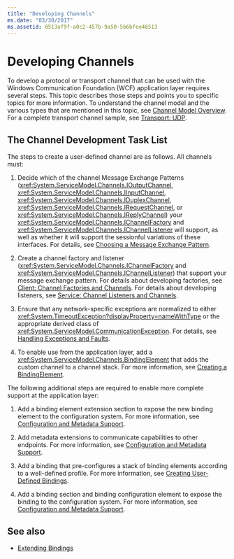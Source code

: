 ```yaml
---
title: "Developing Channels"
ms.date: "03/30/2017"
ms.assetid: 0513af9f-a0c2-457b-9a50-5b6bfee48513
---
```

# Developing Channels
To develop a protocol or transport channel that can be used with the Windows Communication Foundation (WCF) application layer requires several steps. This topic describes those steps and points you to specific topics for more information. To understand the channel model and the various types that are mentioned in this topic, see [Channel Model Overview](channel-model-overview.md). For a complete transport channel sample, see [Transport: UDP](../samples/transport-udp.md).  
  
## The Channel Development Task List  
 The steps to create a user-defined channel are as follows. All channels must:  
  
1. Decide which of the channel Message Exchange Patterns (<xref:System.ServiceModel.Channels.IOutputChannel>, <xref:System.ServiceModel.Channels.IInputChannel>, <xref:System.ServiceModel.Channels.IDuplexChannel>, <xref:System.ServiceModel.Channels.IRequestChannel>, or <xref:System.ServiceModel.Channels.IReplyChannel>) your <xref:System.ServiceModel.Channels.IChannelFactory> and <xref:System.ServiceModel.Channels.IChannelListener> will support, as well as whether it will support the sessionful variations of these interfaces. For details, see [Choosing a Message Exchange Pattern](choosing-a-message-exchange-pattern.md).  
  
2. Create a channel factory and listener (<xref:System.ServiceModel.Channels.IChannelFactory> and <xref:System.ServiceModel.Channels.IChannelListener>) that support your message exchange pattern. For details about developing factories, see [Client: Channel Factories and Channels](client-channel-factories-and-channels.md). For details about developing listeners, see [Service: Channel Listeners and Channels](service-channel-listeners-and-channels.md).  
  
3. Ensure that any network-specific exceptions are normalized to either <xref:System.TimeoutException?displayProperty=nameWithType> or the appropriate derived class of <xref:System.ServiceModel.CommunicationException>. For details, see [Handling Exceptions and Faults](handling-exceptions-and-faults.md).  
  
4. To enable use from the application layer, add a <xref:System.ServiceModel.Channels.BindingElement> that adds the custom channel to a channel stack. For more information, see [Creating a BindingElement](creating-a-bindingelement.md).  
  
 The following additional steps are required to enable more complete support at the application layer:  
  
1. Add a binding element extension section to expose the new binding element to the configuration system. For more information, see [Configuration and Metadata Support](configuration-and-metadata-support.md).  
  
2. Add metadata extensions to communicate capabilities to other endpoints. For more information, see [Configuration and Metadata Support](configuration-and-metadata-support.md).  
  
3. Add a binding that pre-configures a stack of binding elements according to a well-defined profile. For more information, see [Creating User-Defined Bindings](creating-user-defined-bindings.md).  
  
4. Add a binding section and binding configuration element to expose the binding to the configuration system. For more information, see [Configuration and Metadata Support](configuration-and-metadata-support.md).  
  
## See also

- [Extending Bindings](extending-bindings.md)
